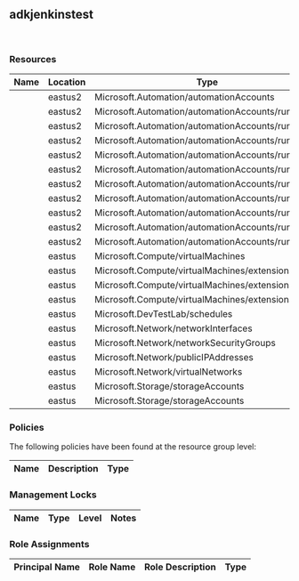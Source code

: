 
## adkjenkinstest 
 
### Resources


| Name | Location | Type |
| --- | --- | --- |
|   | eastus2  | Microsoft.Automation/automationAccounts  |
|   | eastus2  | Microsoft.Automation/automationAccounts/runbooks  |
|   | eastus2  | Microsoft.Automation/automationAccounts/runbooks  |
|   | eastus2  | Microsoft.Automation/automationAccounts/runbooks  |
|   | eastus2  | Microsoft.Automation/automationAccounts/runbooks  |
|   | eastus2  | Microsoft.Automation/automationAccounts/runbooks  |
|   | eastus2  | Microsoft.Automation/automationAccounts/runbooks  |
|   | eastus2  | Microsoft.Automation/automationAccounts/runbooks  |
|   | eastus2  | Microsoft.Automation/automationAccounts/runbooks  |
|   | eastus2  | Microsoft.Automation/automationAccounts/runbooks  |
|   | eastus2  | Microsoft.Automation/automationAccounts/runbooks  |
|   | eastus  | Microsoft.Compute/virtualMachines  |
|   | eastus  | Microsoft.Compute/virtualMachines/extensions  |
|   | eastus  | Microsoft.Compute/virtualMachines/extensions  |
|   | eastus  | Microsoft.Compute/virtualMachines/extensions  |
|   | eastus  | Microsoft.DevTestLab/schedules  |
|   | eastus  | Microsoft.Network/networkInterfaces  |
|   | eastus  | Microsoft.Network/networkSecurityGroups  |
|   | eastus  | Microsoft.Network/publicIPAddresses  |
|   | eastus  | Microsoft.Network/virtualNetworks  |
|   | eastus  | Microsoft.Storage/storageAccounts  |
|   | eastus  | Microsoft.Storage/storageAccounts  |

### Policies
The following policies have been found at the resource group level: 

| Name | Description | Type |
| --- | --- | --- |

### Management Locks


| Name | Type | Level | Notes |
| --- | --- | --- | --- |

### Role Assignments


| Principal Name | Role Name | Role Description | Type |
| --- | --- | --- | --- |
